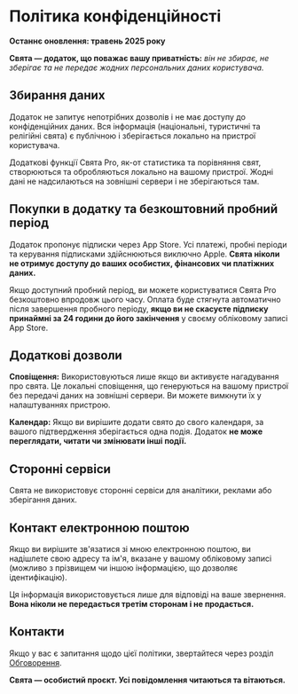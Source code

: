 # Політика конфіденційності

**Останнє оновлення: травень 2025 року**

**Свята — додаток, що поважає вашу приватність:** *він не збирає, не зберігає та не передає жодних персональних даних користувача.*

## Збирання даних

Додаток не запитує непотрібних дозволів і не має доступу до конфіденційних даних.
Вся інформація (національні, туристичні та релігійні свята) є публічною і зберігається локально на пристрої користувача.

Додаткові функції Свята Pro, як-от статистика та порівняння свят, створюються та обробляються локально на вашому пристрої. Жодні дані не надсилаються на зовнішні сервери і не зберігаються там.

## Покупки в додатку та безкоштовний пробний період

Додаток пропонує підписки через App Store. Усі платежі, пробні періоди та керування підписками здійснюються виключно Apple. **Свята ніколи не отримує доступу до ваших особистих, фінансових чи платіжних даних.**

Якщо доступний пробний період, ви можете користуватися Свята Pro безкоштовно впродовж цього часу. Оплата буде стягнута автоматично після завершення пробного періоду, **якщо ви не скасуєте підписку принаймні за 24 години до його закінчення** у своєму обліковому записі App Store.

## Додаткові дозволи

**Сповіщення:**
Використовуються лише якщо ви активуєте нагадування про свята. Це локальні сповіщення, що генеруються на вашому пристрої без передачі даних на зовнішні сервери. Ви можете вимкнути їх у налаштуваннях пристрою.

**Календар:**
Якщо ви вирішите додати свято до свого календаря, за вашого підтвердження зберігається одна подія. Додаток **не може переглядати, читати чи змінювати інші події.**

## Сторонні сервіси

Свята не використовує сторонні сервіси для аналітики, реклами або зберігання даних.

## Контакт електронною поштою

Якщо ви вирішите зв'язатися зі мною електронною поштою, ви надішлете свою адресу та ім'я, вказане у вашому обліковому записі (можливо з прізвищем чи іншою інформацією, що дозволяє ідентифікацію).

Ця інформація використовується лише для відповіді на ваше звернення. **Вона ніколи не передається третім сторонам і не продається.**

## Контакти

Якщо у вас є запитання щодо цієї політики, звертайтеся через розділ [Обговорення](https://github.com/lucasditomase/feriados/discussions).

**Свята — особистий проєкт. Усі повідомлення читаються та вітаються.**
